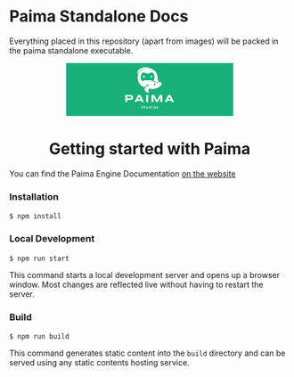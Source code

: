 # Paima Standalone Docs

Everything placed in this repository (apart from images) will be packed in the paima standalone executable.


<p align="center">
  <img width="300px" src="/static/img/paima-banner.jpg" alt="Paima logo">
</p>

<h1 align="center">Getting started with Paima</h1>

You can find the Paima Engine Documentation [on the website](https://docs.paimastudios.com)

### Installation

```
$ npm install
```

### Local Development

```
$ npm run start
```

This command starts a local development server and opens up a browser window. Most changes are reflected live without having to restart the server.

### Build

```
$ npm run build
```

This command generates static content into the `build` directory and can be served using any static contents hosting service.
